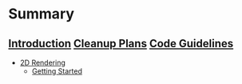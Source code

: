 # Summary

[Introduction](./introduction.md)
[Cleanup Plans](./cleanup-plans.md)
[Code Guidelines](./code-guidelines.md)
---
- [2D Rendering]()
    - [Getting Started](./2d-rendering/getting-started.md)

